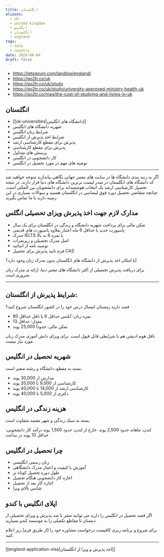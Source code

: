 ```yaml
---
title: انگلستان
aliases:
  - uk
  - united kingdom
  - انگلیس
  - انگلستان
  - england
tags:
  - note
  - country
date: 2024-06-04
draft: false
---
```

- https://letsgouni.com/landing/england/
- https://go2tr.co/uk
- https://go2tr.co/uk/study
- https://go2tr.co/uk/study/university-approved-ministry-health-uk
- https://go2tr.co/mag/the-cost-of-studying-and-living-in-uk

## انگلستان

- [[uk-universities|دانشگاه های انگلیس]]
- شهریه دانشگاه های انگلیس
- شرایط زبان انگلیس
- شرایط اخذ پذیرش از انگلیس
- پذیرش برای مقطع کارشناسی ارشد
- پذیرش برای مقطع کارشناسی 
- پرسش های متداول
- کار دانشجویی در انگلیس
- توصیه های مهم در مورد تحصیل در انگلیس

---

اگر به رتبه بندی دانشگاه ها در سایت های معتبر جهانی نگاهی بیاندازید متوجه خواهید شد که دانشگاه های انگلستان در صدر لیست برترین دانشگاه های دنیا قرار دارند. در نتیجه تحصیل کارشناسی ارشد یک انتخاب هوشمندانه برای دانشجویان بین المللی است. چنانچه متقاضی تحصیل دوره فوق لیسانس در انگلستان هستید و سوالات بسیاری در این زمینه دارید با ما تماس بگیرید. 

## مدارک لازم جهت اخذ پذیرش ویزای تحصیلی انگلس

- تمکن مالی برای پرداخت شهریه دانشگاه و زندگی در انگلستان برای یک سال
- پاسپورت جدید با حداقل 6 ماه اعتبار بعلاوه پاسپورت های قدیمی
- مدرک IELTS با نمره 6 به بالا
- اصل مدرک تحصیلی و ریزنمرات 
- توصیه نامه از اساتید 
- فرم تایید پذیرش برای تحصیل CAS

آیا امکان اخذ پذیرش از دانشگاه های انگلستان بدون مدرک زبان وجود دارد؟ 

برای دریافت پذیرش تحصیلی از اکثر دانشگاه های معتبر دنیا، ارائه ی مدرک زبان ضروری است. 

---

## شرایط پذیرش از انگلستان: 

قصد دارید زمستان امسال درس خود را در کشور انگلستان شروع کنید؟ 

- نمره زبان: آیلتس حداقل 6 یا تافل حداقل 80
- معدل: حداقل 13
- تمکن مالی: حدوداً 25,000 پوند

تافل هوم ادیشن هم با شرایطی قابل قبول است. 
برای ویزای دانش آموزی مدرک زبان مورد نیاز نیست. 

## شهریه تحصیل در انگلیس

بسته به مقطع، دانشگاه و رشته متغیر است. 

- مدارس از 30,000 پوند
- کارشناسی از 9,000 تا 35,000 پوند
- کارشناسی ارشد از 14,000 تا 40,000 پوند
- دکتری از 5,000 تا 40,000 پوند

## هزینه زندگی در انگلیس

بسته به سبک زندگی و شهر مقصد متفاوت است. 

لندن: ماهانه حدود 2,500 پوند. 
خارج از لندن: حدود 1,500 پوند
درآمد کار دانشجویی: حداقل 10 پوند در ساعت

## چرا تحصیل در انگلیس

- زبان رسمی انگلیسی
- آموزش با کیفیت و اعتبار مدرک دانشگاهی
- طول دوره تحصیل کوتاه تر
- اجازه کار دانشجویی هنگام تحصیل
- اجازه کار بعد از تحصیل
- شانس بالای ویزا

## اپلای انگلیس با کندو

اگر قصد تحصیل در انگلیس را دارید می توانید صفر تا صد پذیرش و ویزای تحصیلی از دبستان تا مقاطع تکمیلی را به موسسه کندو بسپارید. 

برای شروع و برنامه ریزی کافیست درخواست مشاوره خود را [از طریق فرم] زیر اعلام کنید. 

---

[[england-application-visa|اخذ پذیرش و ویزا از انگلستان]]